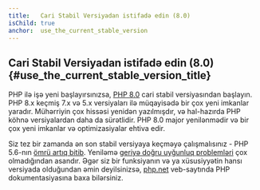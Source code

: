 ```yaml
---
title:   Cari Stabil Versiyadan istifadə edin (8.0)
isChild: true
anchor:  use_the_current_stable_version
---
```


## Cari Stabil Versiyadan istifadə edin (8.0) {#use_the_current_stable_version_title}

PHP ilə işə yeni başlayırsınızsa, [PHP 8.0][php-release] cari stabil versiyasından başlayın. 
PHP 8.x keçmiş 7.x və 5.x versiyaları ilə müqayisədə bir çox yeni imkanlar yaradır. 
Mühərriyin çox hissəsi yenidən yazılmışdır, və hal-hazırda PHP köhnə versiyalardan daha da sürətlidir. 
PHP 8.0 major yenilənmədir və bir çox yeni imkanlar və optimizasiyalar ehtiva edir. 

Siz tez bir zamanda ən son stabil versiyaya keçməyə çalışmalısınız - PHP 5.6-nın 
[ömrü artıq bitib](http://php.net/supported-versions.php). 
Yeniləmə [geriyə doğru uyğunluq problemləri][php-bc] çox olmadığından asandır. 
Əgər siz bir funksiyanın və ya xüsusiyyətin hansı versiyada olduğundan əmin deyilsinizsə, 
[php.net][php-docs] veb-saytında PHP dokumentasiyasına baxa bilərsiniz. 

[php-release]: http://php.net/downloads.php
[php-docs]: http://php.net/manual/
[php-bc]: http://php.net/manual/migration80.incompatible.php
